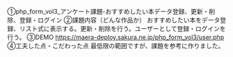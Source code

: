 ①php_form_vol3_アンケート課題-おすすめしたい本データ登録、更新・削除、登録・ログイン
②課題内容（どんな作品か） おすすめしたい本をデータ登録、リスト式に表示する。更新・削除を行う。ユーザーとして登録・ログインを行う。
③DEMO https://maera-deploy.sakura.ne.jp/php_form_vol3/user.php
④工夫した点・こだわった点 最低限の範囲ですが、課題を参考に作りました。